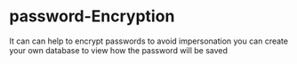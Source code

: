 # password-Encryption
It can can help to encrypt passwords to avoid impersonation
you can create your own database to view how the password will be saved

